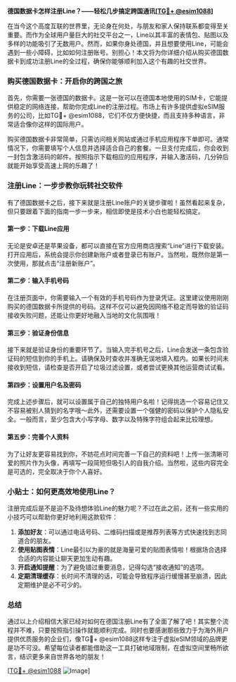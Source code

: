 **德国数据卡怎样注册Line？——轻松几步搞定跨国通讯[[TG💪+ @esim1088](https://t.me/s/esim1088)]**

在当今这个高度互联的世界里，无论身在何处，与朋友和家人保持联系都变得至关重要。而作为全球用户量巨大的社交平台之一，Line以其丰富的表情包、贴图以及多样的功能吸引了无数用户。然而，如果你身处德国，并且想要使用Line，可能会遇到一些小障碍，比如如何注册账号。别担心！本文将为你详细介绍从购买德国数据卡到成功注册Line的全过程，确保你能够顺利加入这个有趣的社交世界。

### 购买德国数据卡：开启你的跨国之旅

首先，你需要一张德国的数据卡。这是一张可以在德国本地使用的SIM卡，它能提供稳定的网络连接，帮助你完成Line的注册过程。市场上有许多提供虚拟eSIM服务的公司，比如TG💪+ @esim1088，它们不仅方便快捷，而且支持多种语言，非常适合像你这样的国际用户。

购买德国数据卡非常简单，只需访问相关网站或通过手机应用程序下单即可。通常情况下，你需要填写个人信息并选择适合自己的套餐。一旦支付完成后，你会收到一封包含激活码的邮件。按照指示下载相应的应用程序，并输入激活码，几分钟后就能开始享受高速上网的乐趣了！

### 注册Line：一步步教你玩转社交软件

有了德国数据卡之后，接下来就是注册Line账户的关键步骤啦！虽然看起来复杂，但只要跟着下面的指南一步一步来，相信即使是技术小白也能轻松搞定。

#### 第一步：下载Line应用
无论是安卓还是苹果设备，都可以直接在官方应用商店搜索“Line”进行下载安装。打开应用后，系统会提示你创建新账户或者登录已有账户。当然啦，既然你是第一次使用，那就点击“注册新账户”。

#### 第二步：输入手机号码
在注册页面中，你需要输入一个有效的手机号码作为登录凭证。这里建议使用刚刚购买的德国数据卡所提供的号码。这样不仅可以避免因网络不稳定而导致的验证码接收失败问题，还能让你更好地融入当地的文化氛围哦！

#### 第三步：验证身份信息
接下来就是验证身份的重要环节了。当输入完手机号之后，Line会发送一条包含验证码的短信到你的手机上。请确保及时查收并准确无误地填入框内。如果长时间未接收到短信，请检查是否开启了垃圾过滤设置，或者尝试更换其他运营商试试看。

#### 第四步：设置用户名及密码
完成上述步骤后，就可以设置属于自己的独特用户名啦！记得挑选一个容易记住又不容易被别人猜到的名字哦～此外，还需要设置一个强健的密码以保护个人隐私安全。一般而言，至少包含大小写字母、数字以及特殊字符组合起来比较理想。

#### 第五步：完善个人资料
为了让好友更容易找到你，不妨花点时间完善一下自己的资料吧！上传一张清晰可爱的照片作为头像，再填写一段简短但吸引人的自我介绍。当然啦，这些内容完全是可选的，完全取决于你个人喜好。

### 小贴士：如何更高效地使用Line？
注册完成后是不是迫不及待想体验Line的魅力呢？不过在此之前，还有一些实用的小技巧可以帮助你更好地利用这款软件：

1. **添加好友**：可以通过电话号码、二维码扫描或是推荐列表等方式快速找到志同道合的朋友。
2. **使用贴图表情**：Line最引以为豪的就是海量可爱的贴图表情啦！根据场合选择合适的内容能让聊天更加生动有趣。
3. **开启通知提醒**：为了避免错过重要消息，记得勾选“接收通知”的选项。
4. **定期清理缓存**：长时间不清理的话，可能会导致程序运行缓慢甚至崩溃，因此定期维护是必不可少的。

### 总结
通过以上介绍相信大家已经对如何在德国注册Line有了全面了解了吧！其实整个流程并不难，只要按照指引操作就能顺利完成。同时也要感谢那些致力于为海外用户提供优质服务的企业们，像TG💪+ @esim1088这样专注于虚拟eSIM领域的品牌更是功不可没。希望每位读者都能借助这一工具打破地域限制，在虚拟空间里畅所欲言，结识更多来自世界各地的朋友！

[[TG💪+ @esim1088](https://t.me/s/esim1088) ![Image](https://i.postimg.cc/4NQfJmqS/Snipaste-2025-05-13-00-14-12.png)]